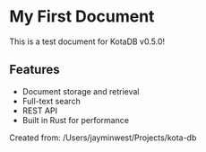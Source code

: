 # My First Document

This is a test document for KotaDB v0.5.0!

## Features
- Document storage and retrieval
- Full-text search
- REST API
- Built in Rust for performance

Created from: /Users/jayminwest/Projects/kota-db
